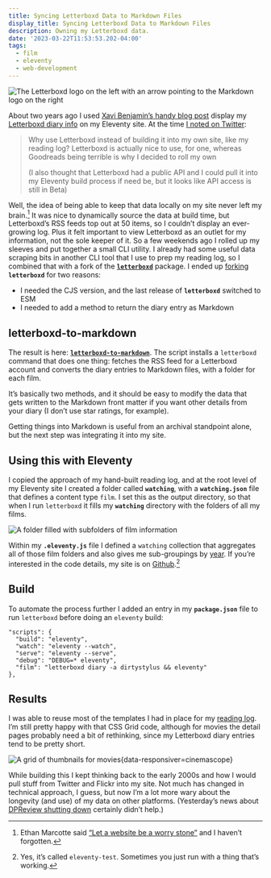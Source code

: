 ```yaml
---
title: Syncing Letterboxd Data to Markdown Files
display_title: Syncing Letterboxd Data to Markdown Files
description: Owning my Letterboxd data.
date: '2023-03-22T11:53:53.202-04:00'
tags:
  - film
  - eleventy
  - web-development
---
```

![The Letterboxd logo on the left with an arrow pointing to the Markdown logo on the right](letterboxd-to-markdown-logos.jpg)

About two years ago I used [Xavi Benjamin’s handy blog post](https://xavibenjamin.com/2020/07/create-a-film-diary-with-eleventy-and-letterboxd/) display my [Letterboxd diary info](https://letterboxd.com/dirtystylus/) on my Eleventy site. At the time [I noted on Twitter](https://twitter.com/dirtystylus/status/1351214808956350471):

> Why use Letterboxd instead of building it into my own site, like my reading log? Letterboxd is actually nice to use, for one, whereas Goodreads being terrible is why I decided to roll my own
> 
> (I also thought that Letterboxd had a public API and I could pull it into my Eleventy build process if need be, but it looks like API access is still in Beta)

Well, the idea of being able to keep that data locally on my site never left my brain.[^1] It was nice to dynamically source the data at build time, but Letterboxd’s RSS feeds top out at 50 items, so I couldn’t display an ever-growing log. Plus it felt important to view Letterboxd as an outlet for my information, not the sole keeper of it. So a few weekends ago I rolled up my sleeves and put together a small CLI utility. I already had some useful data scraping bits in another CLI tool that I use to prep my reading log, so I combined that with a fork of the [**`letterboxd`**](https://www.npmjs.com/package/letterboxd) package. I ended up [forking](https://github.com/dirtystylus/letterboxd) **`letterboxd`** for two reasons:

* I needed the CJS version, and the last release of **`letterboxd`** switched to ESM
* I needed to add a method to return the diary entry as Markdown

## letterboxd-to-markdown

The result is here: [**`letterboxd-to-markdown`**](https://github.com/dirtystylus/letterboxd-to-markdown). The script installs a `letterboxd` command that does one thing: fetches the RSS feed for a Letterboxd account and converts the diary entries to Markdown files, with a folder for each film. 

It’s basically two methods, and it should be easy to modify the data that gets written to the Markdown front matter if you want other details from your diary (I don’t use star ratings, for example).  

Getting things into Markdown is useful from an archival standpoint alone, but the next step was integrating it into my site.

## Using this with Eleventy

I copied the approach of my hand-built reading log, and at the root level of my Eleventy site I created a folder called **`watching`**, with a **`watching.json`** file that defines a content type `film`. I set this as the output directory, so that when I run `letterboxd` it fills my **`watching`** directory with the folders of all my films.

![A folder filled with subfolders of film information](watching-folder.jpg)

Within my **`.eleventy.js`** file I defined a `watching` collection that aggregates all of those film folders and also gives me sub-groupings by [year](/watching/years/). If you’re interested in the code details, my site  is on [Github](https://github.com/dirtystylus/eleventy-test).[^2]

## Build

To automate the process further I added an entry in my **`package.json`** file to run `letterboxd` before doing an `eleventy` build:

```json/5
"scripts": {
  "build": "eleventy",
  "watch": "eleventy --watch",
  "serve": "eleventy --serve",
  "debug": "DEBUG=* eleventy",
  "film": "letterboxd diary -a dirtystylus && eleventy"
},
```

## Results

I was able to reuse most of the templates I had in place for my [reading log](/posts/book-grid-iterations/). I’m still pretty happy with that CSS Grid code, although for movies the detail pages probably need a bit of rethinking, since my Letterboxd diary entries tend to be pretty short.

![A grid of thumbnails for movies](watching-grid.jpg "My film viewing log"){data-responsiver=cinemascope}

While building this I kept thinking back to the early 2000s and how I would pull stuff from Twitter and Flickr into my site. Not much has changed in technical approach, I guess, but now I’m a lot more wary about the longevity (and use) of my data on other platforms. (Yesterday’s news about [DPReview shutting down](/posts/amazon-dpreview/) certainly didn’t help.)


[^1]: Ethan Marcotte said [“Let a website be a worry stone”](https://ethanmarcotte.com/wrote/let-a-website-be-a-worry-stone/) and I haven’t forgotten.

[^2]: Yes, it’s called `eleventy-test`. Sometimes you just run with a thing that’s working.
